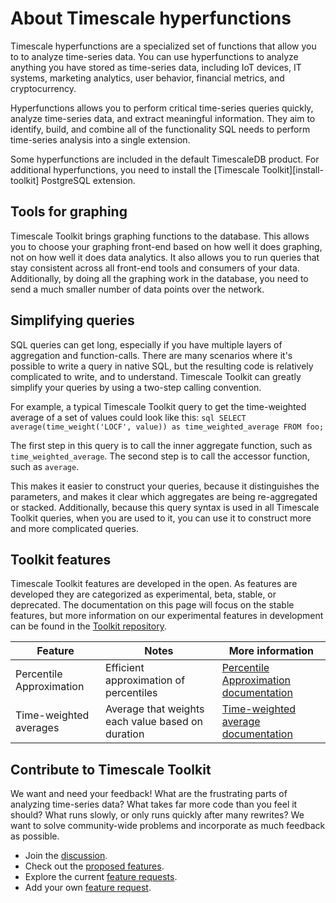 # About Timescale hyperfunctions
Timescale hyperfunctions are a specialized set of functions that allow you to to
analyze time-series data. You can use hyperfunctions to analyze anything you
have stored as time-series data, including IoT devices, IT systems, marketing
analytics, user behavior, financial metrics, and cryptocurrency.

Hyperfunctions allows you to perform critical time-series queries quickly,
analyze time-series data, and extract meaningful information. They aim to
identify, build, and combine all of the functionality SQL needs to perform
time-series analysis into a single extension.

Some hyperfunctions are included in the default TimescaleDB product. For
additional hyperfunctions, you need to install the
[Timescale Toolkit][install-toolkit] PostgreSQL extension.

<!---
Add table or list or something here. --LKB 2021-10-05

Old content follows ...
-->

## Tools for graphing
Timescale Toolkit brings graphing functions to the database. This allows you
to choose your graphing front-end based on how well it does graphing, not on how
well it does data analytics. It also allows you to run queries that stay
consistent across all front-end tools and consumers of your data. Additionally,
by doing all the graphing work in the database, you need to send a much smaller
number of data points over the network.

## Simplifying queries
SQL queries can get long, especially if you have multiple layers of aggregation
and function-calls. There are many scenarios where it's possible to write a
query in native SQL, but the resulting code is relatively complicated to write,
and to understand. Timescale Toolkit can greatly simplify your queries by
using a two-step calling convention.

For example, a typical Timescale Toolkit query to get the time-weighted
average of a set of values could look like this: ```sql SELECT
average(time_weight('LOCF', value)) as time_weighted_average FROM foo; ```

The first step in this query is to call the inner aggregate function, such as
`time_weighted_average`. The second step is to call the accessor function, such
as `average`.

This makes it easier to construct your queries, because it distinguishes the
parameters, and makes it clear which aggregates are being re-aggregated or
stacked. Additionally, because this query syntax is used in all Timescale
Toolkit queries, when you are used to it, you can use it to construct more and
more complicated queries.

## Toolkit features
Timescale Toolkit features are developed in the open. As features are developed they are categorized as experimental, beta, stable, or deprecated. The documentation on this page will focus on the stable features, but more information on our experimental features in development can be found in the [Toolkit repository][gh-docs].

|Feature|Notes|More information|
|-------|-----|----------------|
|Percentile Approximation|Efficient approximation of percentiles|[Percentile Approximation documentation][approx-percentile]|
|Time-weighted averages|Average that weights each value based on duration|[Time-weighted average documentation][time-weighted-avg]|

## Contribute to Timescale Toolkit
We want and need your feedback! What are the frustrating parts of analyzing
time-series data? What takes far more code than you feel it should? What runs
slowly, or only runs quickly after many rewrites? We want to solve
community-wide problems and incorporate as much feedback as possible.

*   Join the [discussion][gh-discussions].
*   Check out the [proposed features][gh-proposed].
*   Explore the current [feature requests][gh-requests].
*   Add your own [feature request][gh-newissue].

[gh-docs]: https://github.com/timescale/timescale-analytics/tree/main/docs
[approx-percentile]: /how-to-guides/toolkit/approximate_percentile.md
[time-weighted-avg]: /how-to-guides/toolkit/time-weighted-averages.md
[doc-promscale]: /tutorials/promscale
[gh-discussions]: https://github.com/timescale/timescale-analytics/discussions
[gh-proposed]: https://github.com/timescale/timescale-analytics/labels/proposed-feature
[gh-requests]: https://github.com/timescale/timescale-analytics/labels/feature-request
[gh-newissue]: https://github.com/timescale/timescale-analytics/issues/new?assignees=&labels=feature-request&template=feature-request.md&title=
